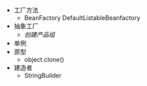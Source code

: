 - 工厂方法
    - BeanFactory DefaultListableBeanfactory
- 抽象工厂
    - *创建产品组*
- 单例
- 原型
    - object.clone()
- 建造者
    - StringBuilder